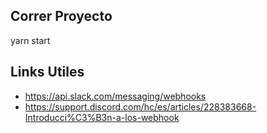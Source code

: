 ## Correr Proyecto 

yarn start

## Links Utiles

- https://api.slack.com/messaging/webhooks
- https://support.discord.com/hc/es/articles/228383668-Introducci%C3%B3n-a-los-webhook
